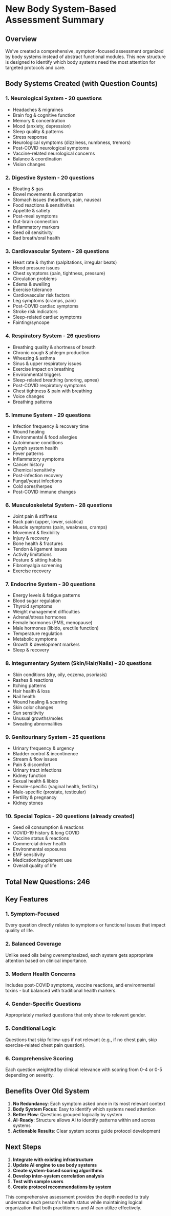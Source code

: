 # New Body System-Based Assessment Summary

## Overview

We've created a comprehensive, symptom-focused assessment organized by body systems instead of abstract functional modules. This new structure is designed to identify which body systems need the most attention for targeted protocols and care.

## Body Systems Created (with Question Counts)

### 1. **Neurological System** - 20 questions

- Headaches & migraines
- Brain fog & cognitive function
- Memory & concentration
- Mood (anxiety, depression)
- Sleep quality & patterns
- Stress response
- Neurological symptoms (dizziness, numbness, tremors)
- Post-COVID neurological symptoms
- Vaccine-related neurological concerns
- Balance & coordination
- Vision changes

### 2. **Digestive System** - 20 questions

- Bloating & gas
- Bowel movements & constipation
- Stomach issues (heartburn, pain, nausea)
- Food reactions & sensitivities
- Appetite & satiety
- Post-meal symptoms
- Gut-brain connection
- Inflammatory markers
- Seed oil sensitivity
- Bad breath/oral health

### 3. **Cardiovascular System** - 28 questions

- Heart rate & rhythm (palpitations, irregular beats)
- Blood pressure issues
- Chest symptoms (pain, tightness, pressure)
- Circulation problems
- Edema & swelling
- Exercise tolerance
- Cardiovascular risk factors
- Leg symptoms (cramps, pain)
- Post-COVID cardiac symptoms
- Stroke risk indicators
- Sleep-related cardiac symptoms
- Fainting/syncope

### 4. **Respiratory System** - 26 questions

- Breathing quality & shortness of breath
- Chronic cough & phlegm production
- Wheezing & asthma
- Sinus & upper respiratory issues
- Exercise impact on breathing
- Environmental triggers
- Sleep-related breathing (snoring, apnea)
- Post-COVID respiratory symptoms
- Chest tightness & pain with breathing
- Voice changes
- Breathing patterns

### 5. **Immune System** - 29 questions

- Infection frequency & recovery time
- Wound healing
- Environmental & food allergies
- Autoimmune conditions
- Lymph system health
- Fever patterns
- Inflammatory symptoms
- Cancer history
- Chemical sensitivity
- Post-infection recovery
- Fungal/yeast infections
- Cold sores/herpes
- Post-COVID immune changes

### 6. **Musculoskeletal System** - 28 questions

- Joint pain & stiffness
- Back pain (upper, lower, sciatica)
- Muscle symptoms (pain, weakness, cramps)
- Movement & flexibility
- Injury & recovery
- Bone health & fractures
- Tendon & ligament issues
- Activity limitations
- Posture & sitting habits
- Fibromyalgia screening
- Exercise recovery

### 7. **Endocrine System** - 30 questions

- Energy levels & fatigue patterns
- Blood sugar regulation
- Thyroid symptoms
- Weight management difficulties
- Adrenal/stress hormones
- Female hormones (PMS, menopause)
- Male hormones (libido, erectile function)
- Temperature regulation
- Metabolic symptoms
- Growth & development markers
- Sleep & recovery

### 8. **Integumentary System (Skin/Hair/Nails)** - 20 questions

- Skin conditions (dry, oily, eczema, psoriasis)
- Rashes & reactions
- Itching patterns
- Hair health & loss
- Nail health
- Wound healing & scarring
- Skin color changes
- Sun sensitivity
- Unusual growths/moles
- Sweating abnormalities

### 9. **Genitourinary System** - 25 questions

- Urinary frequency & urgency
- Bladder control & incontinence
- Stream & flow issues
- Pain & discomfort
- Urinary tract infections
- Kidney function
- Sexual health & libido
- Female-specific (vaginal health, fertility)
- Male-specific (prostate, testicular)
- Fertility & pregnancy
- Kidney stones

### 10. **Special Topics** - 20 questions (already created)

- Seed oil consumption & reactions
- COVID-19 history & long COVID
- Vaccine status & reactions
- Commercial driver health
- Environmental exposures
- EMF sensitivity
- Medication/supplement use
- Overall quality of life

## Total New Questions: 246

## Key Features

### 1. **Symptom-Focused**

Every question directly relates to symptoms or functional issues that impact quality of life.

### 2. **Balanced Coverage**

Unlike seed oils being overemphasized, each system gets appropriate attention based on clinical importance.

### 3. **Modern Health Concerns**

Includes post-COVID symptoms, vaccine reactions, and environmental toxins - but balanced with traditional health markers.

### 4. **Gender-Specific Questions**

Appropriately marked questions that only show to relevant gender.

### 5. **Conditional Logic**

Questions that skip follow-ups if not relevant (e.g., if no chest pain, skip exercise-related chest pain question).

### 6. **Comprehensive Scoring**

Each question weighted by clinical relevance with scoring from 0-4 or 0-5 depending on severity.

## Benefits Over Old System

1. **No Redundancy**: Each symptom asked once in its most relevant context
2. **Body System Focus**: Easy to identify which systems need attention
3. **Better Flow**: Questions grouped logically by system
4. **AI-Ready**: Structure allows AI to identify patterns within and across systems
5. **Actionable Results**: Clear system scores guide protocol development

## Next Steps

1. **Integrate with existing infrastructure**
2. **Update AI engine to use body systems**
3. **Create system-based scoring algorithms**
4. **Develop inter-system correlation analysis**
5. **Test with sample users**
6. **Create protocol recommendations by system**

This comprehensive assessment provides the depth needed to truly understand each person's health status while maintaining logical organization that both practitioners and AI can utilize effectively.
